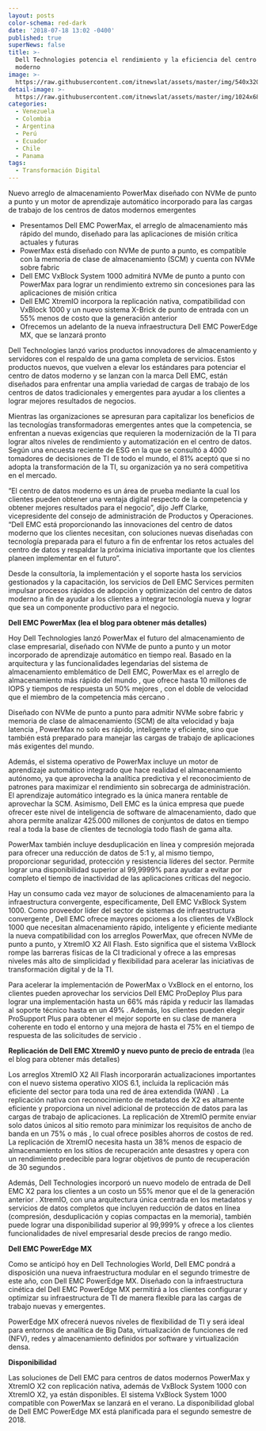 ```yaml
---
layout: posts
color-schema: red-dark
date: '2018-07-18 13:02 -0400'
published: true
superNews: false
title: >-
  Dell Technologies potencia el rendimiento y la eficiencia del centro de datos
  moderno
image: >-
  https://raw.githubusercontent.com/itnewslat/assets/master/img/540x320/DELLEMC-NIGHT-p.jpg
detail-image: >-
  https://raw.githubusercontent.com/itnewslat/assets/master/img/1024x680/DELLEMC-NIGHT-g.jpg
categories:
  - Venezuela
  - Colombia
  - Argentina
  - Perú
  - Ecuador
  - Chile
  - Panama
tags:
  - Transformación Digital
---
```

Nuevo arreglo de almacenamiento PowerMax diseñado con NVMe de punto a punto y un motor de aprendizaje automático incorporado para las cargas de trabajo de los centros de datos modernos emergentes

- Presentamos Dell EMC PowerMax, el arreglo de almacenamiento más rápido del mundo, diseñado para las aplicaciones de misión crítica actuales y futuras
- PowerMax está diseñado con NVMe de punto a punto, es compatible con la memoria de clase de almacenamiento (SCM) y cuenta con NVMe sobre fabric
- Dell EMC VxBlock System 1000 admitirá NVMe de punto a punto con PowerMax para lograr un rendimiento extremo sin concesiones para las aplicaciones de misión crítica
- Dell EMC XtremIO incorpora la replicación nativa, compatibilidad con VxBlock 1000 y un nuevo sistema X-Brick de punto de entrada con un 55% menos de costo que la generación anterior
- Ofrecemos un adelanto de la nueva infraestructura Dell EMC PowerEdge MX, que se lanzará pronto

Dell Technologies lanzó varios productos innovadores de almacenamiento y servidores con el respaldo de una gama completa de servicios. Estos productos nuevos, que vuelven a elevar los estándares para potenciar el centro de datos moderno y se lanzan con la marca Dell EMC, están diseñados para enfrentar una amplia variedad de cargas de trabajo de los centros de datos tradicionales y emergentes para ayudar a los clientes a lograr mejores resultados de negocios.

Mientras las organizaciones se apresuran para capitalizar los beneficios de las tecnologías transformadoras emergentes antes que la competencia, se enfrentan a nuevas exigencias que requieren la modernización de la TI para lograr altos niveles de rendimiento y automatización en el centro de datos. Según una encuesta reciente de ESG en la que se consultó a 4000 tomadores de decisiones de TI de todo el mundo, el 81% aceptó que si no adopta la transformación de la TI, su organización ya no será competitiva en el mercado.

“El centro de datos moderno es un área de prueba mediante la cual los clientes pueden obtener una ventaja digital respecto de la competencia y obtener mejores resultados para el negocio”, dijo Jeff Clarke, vicepresidente del consejo de administración de Productos y Operaciones. “Dell EMC está proporcionando las innovaciones del centro de datos moderno que los clientes necesitan, con soluciones nuevas diseñadas con tecnología preparada para el futuro a fin de enfrentar los retos actuales del centro de datos y respaldar la próxima iniciativa importante que los clientes planeen implementar en el futuro”.

Desde la consultoría, la implementación y el soporte hasta los servicios gestionados y la capacitación, los servicios de Dell EMC Services permiten impulsar procesos rápidos de adopción y optimización del centro de datos moderno a fin de ayudar a los clientes a integrar tecnología nueva y lograr que sea un componente productivo para el negocio.

**Dell EMC PowerMax (lea el blog para obtener más detalles)**

Hoy Dell Technologies lanzó PowerMax el futuro del almacenamiento de clase empresarial, diseñado con NVMe de punto a punto y un motor incorporado de aprendizaje automático en tiempo real. Basado en la arquitectura y las funcionalidades legendarias del sistema de almacenamiento emblemático de Dell EMC, PowerMax es el arreglo de almacenamiento más rápido del mundo , que ofrece hasta 10 millones de IOPS  y tiempos de respuesta un 50% mejores , con el doble de velocidad que el miembro de la competencia más cercano . 

Diseñado con NVMe de punto a punto para admitir NVMe sobre fabric y memoria de clase de almacenamiento (SCM) de alta velocidad y baja latencia , PowerMax no solo es rápido, inteligente y eficiente, sino que también está preparado para manejar las cargas de trabajo de aplicaciones más exigentes del mundo. 

Además, el sistema operativo de PowerMax incluye un motor de aprendizaje automático integrado que hace realidad el almacenamiento autónomo, ya que aprovecha la analítica predictiva y el reconocimiento de patrones para maximizar el rendimiento sin sobrecarga de administración. El aprendizaje automático integrado es la única manera rentable de aprovechar la SCM. Asimismo, Dell EMC es la única empresa que puede ofrecer este nivel de inteligencia de software de almacenamiento, dado que ahora permite analizar 425.000 millones de conjuntos de datos en tiempo real  a toda la base de clientes de tecnología todo flash de gama alta.

PowerMax también incluye desduplicación en línea y compresión mejorada para ofrecer una reducción de datos de 5:1  y, al mismo tiempo, proporcionar seguridad, protección y resistencia líderes del sector. Permite lograr una disponibilidad superior al 99,9999%  para ayudar a evitar por completo el tiempo de inactividad de las aplicaciones críticas del negocio.

Hay un consumo cada vez mayor de soluciones de almacenamiento para la infraestructura convergente, específicamente, Dell EMC VxBlock System 1000. Como proveedor líder del sector de sistemas de infraestructura convergente , Dell EMC ofrece mayores opciones a los clientes de VxBlock 1000 que necesitan almacenamiento rápido, inteligente y eficiente mediante la nueva compatibilidad con los arreglos PowerMax, que ofrecen NVMe de punto a punto, y XtremIO X2 All Flash. Esto significa que el sistema VxBlock rompe las barreras físicas de la CI tradicional y ofrece a las empresas niveles más alto de simplicidad y flexibilidad para acelerar las iniciativas de transformación digital y de la TI.

Para acelerar la implementación de PowerMax o VxBlock en el entorno, los clientes pueden aprovechar los servicios Dell EMC ProDeploy Plus para lograr una implementación hasta un 66% más rápida  y reducir las llamadas al soporte técnico hasta en un 49% . Además, los clientes pueden elegir ProSupport Plus para obtener el mejor soporte en su clase de manera coherente en todo el entorno y una mejora de hasta el 75% en el tiempo de respuesta de las solicitudes de servicio .

**Replicación de Dell EMC XtremIO y nuevo punto de precio de entrada**
(lea el blog para obtener más detalles)

Los arreglos XtremIO X2 All Flash incorporarán actualizaciones importantes con el nuevo sistema operativo XIOS 6.1, incluida la replicación más eficiente del sector para toda una red de área extendida (WAN) . La replicación nativa con reconocimiento de metadatos de X2 es altamente eficiente y proporciona un nivel adicional de protección de datos para las cargas de trabajo de aplicaciones. La replicación de XtremIO permite enviar solo datos únicos al sitio remoto para minimizar los requisitos de ancho de banda en un 75% o más , lo cual ofrece posibles ahorros de costos de red. La replicación de XtremIO necesita hasta un 38% menos de espacio de almacenamiento  en los sitios de recuperación ante desastres y opera con un rendimiento predecible para lograr objetivos de punto de recuperación de 30 segundos . 

Además, Dell Technologies incorporó un nuevo modelo de entrada de Dell EMC X2 para los clientes a un costo un 55% menor que el de la generación anterior . XtremIO, con una arquitectura única centrada en los metadatos y servicios de datos completos que incluyen reducción de datos en línea (compresión, desduplicación y copias compactas en la memoria), también puede lograr una disponibilidad superior al 99,999%  y ofrece a los clientes funcionalidades de nivel empresarial desde precios de rango medio. 

**Dell EMC PowerEdge MX**

Como se anticipó hoy en Dell Technologies World, Dell EMC pondrá a disposición una nueva infraestructura modular en el segundo trimestre de este año, con Dell EMC PowerEdge MX. Diseñado con la infraestructura cinética del Dell EMC PowerEdge MX permitirá a los clientes configurar y optimizar su infraestructura de TI de manera flexible para las cargas de trabajo nuevas y emergentes.  

PowerEdge MX ofrecerá nuevos niveles de flexibilidad de TI y será ideal para entornos de analítica de Big Data, virtualización de funciones de red (NFV), redes y almacenamiento definidos por software y virtualización densa.

**Disponibilidad**

Las soluciones de Dell EMC para centros de datos modernos PowerMax y XtremIO X2 con replicación nativa, además de VxBlock System 1000 con XtremIO X2, ya están disponibles. El sistema VxBlock System 1000 compatible con PowerMax se lanzará en el verano. La disponibilidad global de Dell EMC PowerEdge MX está planificada para el segundo semestre de 2018.

